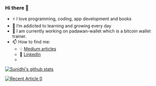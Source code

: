 ### Hi there 👋
- :zap: I love programming, coding, app development and books
- 🌱 I’m addicted to learning and growing every day
- 🔭 I am currently working on padawan-wallet which is a bitcoin wallet trainer.
- 📫 How to find me: 
  - :bulb: [Medium articles](https://sunidhi-sharma2.medium.com/)
  - :office: [LinkedIn](https://www.linkedin.com/in/sunidhi-sharma-81403a75/)
  - 

[![Sunidhi's github stats](https://github-readme-stats.vercel.app/api?username=sunidhi64&count_private=true&show_icons=true&theme=radical&hide_rank=false)](https://github.com/anuraghazra/github-readme-stats)

<a target="_blank" href="https://github-readme-medium-recent-article.vercel.app/medium/@khuyentran1476/0"><img src="https://github-readme-medium-recent-article.vercel.app/medium/@sunidhi-sharma2/0" alt="Recent Article 0">

<!--
**sunidhi64/sunidhi64** is a ✨ _special_ ✨ repository because its `README.md` (this file) appears on your GitHub profile.

Here are some ideas to get you started:

- 🔭 I’m currently working on ...
- 🌱 I’m currently learning ...
- 👯 I’m looking to collaborate on ...
- 🤔 I’m looking for help with ...
- 💬 Ask me about ...
- 📫 How to reach me: ...
- 😄 Pronouns: ...
- ⚡ Fun fact: ...
-->
